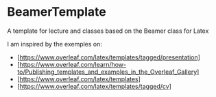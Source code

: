 # BeamerTemplate

A template for lecture and classes based on the Beamer class for Latex

I am inspired by the exemples on:

* [https://www.overleaf.com/latex/templates/tagged/presentation]
* [https://www.overleaf.com/learn/how-to/Publishing_templates_and_examples_in_the_Overleaf_Gallery]
* [https://www.overleaf.com/latex/templates]
* [https://www.overleaf.com/latex/templates/tagged/cv]



